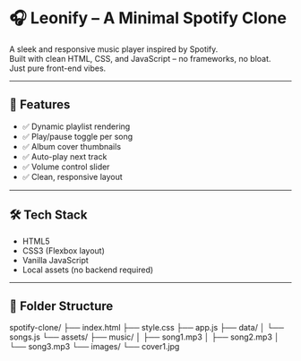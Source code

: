 # 🎧 Leonify – A Minimal Spotify Clone

A sleek and responsive music player inspired by Spotify.  
Built with clean HTML, CSS, and JavaScript – no frameworks, no bloat.  
Just pure front-end vibes.

---

## 🚀 Features

- ✅ Dynamic playlist rendering
- ✅ Play/pause toggle per song
- ✅ Album cover thumbnails
- ✅ Auto-play next track
- ✅ Volume control slider
- ✅ Clean, responsive layout

---

## 🛠️ Tech Stack

- HTML5
- CSS3 (Flexbox layout)
- Vanilla JavaScript
- Local assets (no backend required)

---

## 📁 Folder Structure

spotify-clone/
├── index.html
├── style.css
├── app.js
├── data/
│ └── songs.js
└── assets/
├── music/
│ ├── song1.mp3
│ ├── song2.mp3
│ └── song3.mp3
└── images/
└── cover1.jpg

